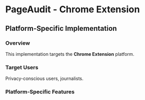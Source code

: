 # PageAudit - Chrome Extension

## Platform-Specific Implementation

### Overview
This implementation targets the **Chrome Extension** platform.

### Target Users
Privacy-conscious users, journalists.

### Platform-Specific Features
